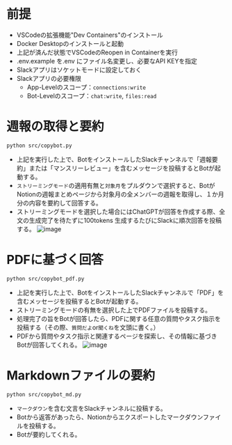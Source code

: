 # 前提
* VSCodeの拡張機能"Dev Containers"のインストール
* Docker Desktopのインストールと起動
* 上記が済んだ状態でVSCodeのReopen in Containerを実行
* .env.example を.env にファイル名変更し、必要なAPI KEYを指定
* Slackアプリはソケットモードに設定しておく
* Slackアプリの必要権限
  * App-Levelのスコープ：`connections:write`
  * Bot-Levelのスコープ：`chat:write`, `files:read`

# 週報の取得と要約

```
python src/copybot.py
```
* 上記を実行した上で、BotをインストールしたSlackチャンネルで「週報要約」または「マンスリーレビュー」を含むメッセージを投稿するとBotが起動する。
* `ストリーミングモード`の適用有無と`対象月`をプルダウンで選択すると、BotがNotionの週報まとめページから対象月の全メンバーの週報を取得し、１か月分の内容を要約して回答する。
* ストリーミングモードを選択した場合にはChatGPTが回答を作成する際、全文の生成完了を待たずに100tokens 生成するたびにSlackに順次回答を投稿する。
![image](https://github.com/otterer/PBL/assets/82159549/47590a08-fa50-4b41-8918-4e003390cb5a)


# PDFに基づく回答
```
python src/copybot_pdf.py
```
* 上記を実行した上で、BotをインストールしたSlackチャンネルで「PDF」を含むメッセージを投稿するとBotが起動する。
* ストリーミングモードの有無を選択した上でPDFファイルを投稿する。
* 処理完了の旨をBotが回答したら、PDFに関する任意の質問やタスク指示を投稿する（その際、`質問だよ`or`聞くね`を文頭に書く。）
* PDFから質問やタスク指示と関連するページを探索し、その情報に基づきBotが回答してくれる。
![image](https://github.com/otterer/pbl_individual/assets/82159549/4fd12601-ba78-4f1e-82ac-c91ac4922971)


# Markdownファイルの要約
```
python src/copybot_md.py
```
* `マークダウン`を含む文言をSlackチャンネルに投稿する。
* Botから返答があったら、Notionからエクスポートしたマークダウンファイルを投稿する。
* Botが要約してくれる。
